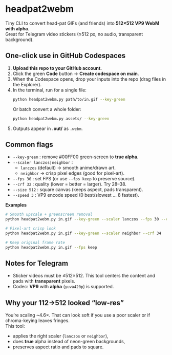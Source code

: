 # headpat2webm

Tiny CLI to convert head-pat GIFs (and friends) into **512×512 VP9 WebM with alpha**.  
Great for Telegram video stickers (≤512 px, no audio, transparent background).

## One-click use in GitHub Codespaces

1. **Upload this repo to your GitHub account.**
2. Click the green **Code** button → **Create codespace on main**.
3. When the Codespace opens, drop your inputs into the repo (drag files in the Explorer).
4. In the terminal, run for a single file:
   ```bash
   python headpat2webm.py path/to/in.gif --key-green
   ```
   Or batch convert a whole folder:
   ```bash
   python headpat2webm.py assets/ --key-green
   ```
5. Outputs appear in **.out/** as `.webm`.

## Common flags

- `--key-green` : remove #00FF00 green-screen to **true alpha**.
- `--scaler lanczos|neighbor` :
  - `lanczos` (default) → smooth anime/drawn art.
  - `neighbor` → crisp pixel edges (good for pixel-art).
- `--fps 30` : set FPS (or use `--fps keep` to preserve source).
- `--crf 32` : quality (lower = better = larger). Try 28–38.
- `--size 512` : square canvas (keeps aspect, pads transparent).
- `--speed 3` : VP9 encode speed (0 best/slowest … 8 fastest).

**Examples**
```bash
# Smooth upscale + greenscreen removal
python headpat2webm.py in.gif --key-green --scaler lanczos --fps 30 --crf 30

# Pixel-art crisp look
python headpat2webm.py in.gif --key-green --scaler neighbor --crf 34

# Keep original frame rate
python headpat2webm.py in.gif --fps keep
```

## Notes for Telegram
- Sticker videos must be ≤512×512. This tool centers the content and pads with **transparent** pixels.
- Codec: **VP9** with **alpha** (`yuva420p`) is supported.

## Why your 112→512 looked “low-res”
You’re scaling ~4.6×. That can look soft if you use a poor scaler or if chroma-keying leaves fringes.  
This tool:
- applies the right scaler (`lanczos` or `neighbor`),
- does **true** alpha instead of neon-green backgrounds,
- preserves aspect ratio and pads to square.
